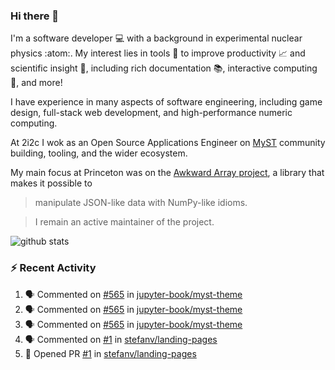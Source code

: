 ### Hi there 👋 

I'm a software developer 💻 with a background in experimental nuclear physics :atom:. My interest lies in tools :wrench: to improve productivity :chart_with_upwards_trend: and scientific insight :telescope:, including rich documentation 📚, interactive computing 🧮, and more! 

I have experience in many aspects of software engineering, including game design, full-stack web development, and high-performance numeric computing. 

At 2i2c I wok as an Open Source Applications Engineer on [MyST](https://github.com/jupyter-book/mystmd) community building, tooling, and the wider ecosystem. 

My main focus at Princeton was on the [Awkward Array project](awkward-array.org/), a library that makes it possible to 
> manipulate JSON-like data with NumPy-like idioms.

> I remain an active maintainer of the project. 

![github stats](https://github-readme-stats.vercel.app/api?username=agoose77&show_icons=true&hide_rank=true&hide_title=true&bg_color=30,e76445,904e95&text_color=efe3ec&icon_color=efe3ec)
<!--
**agoose77/agoose77** is a ✨ _special_ ✨ repository because its `README.md` (this file) appears on your GitHub profile.

Here are some ideas to get you started:

- 🔭 I’m currently working on ...
- 🌱 I’m currently learning ...
- 👯 I’m looking to collaborate on ...
- 🤔 I’m looking for help with ...
- 💬 Ask me about ...
- 📫 How to reach me: ...
- 😄 Pronouns: ...
- ⚡ Fun fact: ...
-->

### :zap: Recent Activity

<!--START_SECTION:activity-->
1. 🗣 Commented on [#565](https://github.com/jupyter-book/myst-theme/pull/565#issuecomment-2891643173) in [jupyter-book/myst-theme](https://github.com/jupyter-book/myst-theme)
2. 🗣 Commented on [#565](https://github.com/jupyter-book/myst-theme/pull/565#issuecomment-2891609016) in [jupyter-book/myst-theme](https://github.com/jupyter-book/myst-theme)
3. 🗣 Commented on [#565](https://github.com/jupyter-book/myst-theme/pull/565#issuecomment-2891605692) in [jupyter-book/myst-theme](https://github.com/jupyter-book/myst-theme)
4. 🗣 Commented on [#1](https://github.com/stefanv/landing-pages/pull/1#issuecomment-2891408361) in [stefanv/landing-pages](https://github.com/stefanv/landing-pages)
5. 💪 Opened PR [#1](https://github.com/stefanv/landing-pages/pull/1) in [stefanv/landing-pages](https://github.com/stefanv/landing-pages)
<!--END_SECTION:activity-->
